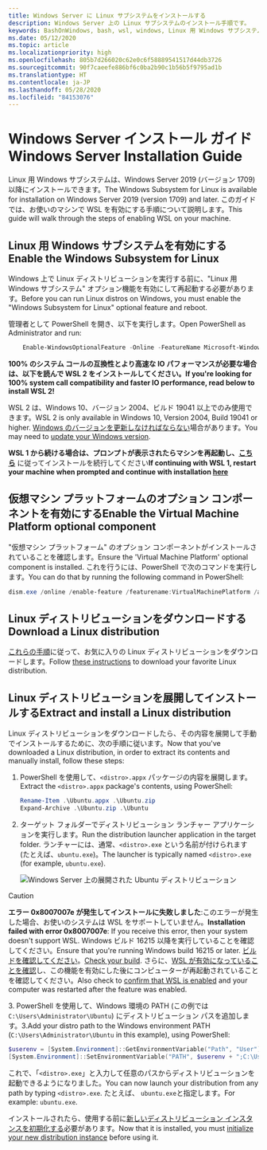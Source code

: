 ```yaml
---
title: Windows Server に Linux サブシステムをインストールする
description: Windows Server 上の Linux サブシステムのインストール手順です。
keywords: BashOnWindows, bash, wsl, windows, Linux 用 Windows サブシステム, windowssubsystem, ubuntu, windows server
ms.date: 05/12/2020
ms.topic: article
ms.localizationpriority: high
ms.openlocfilehash: 805b7d266020c62e0c6f58889541517d44db3726
ms.sourcegitcommit: 90f7caeefe886bf6c0ba2b90c1b56b5f9795ad1b
ms.translationtype: HT
ms.contentlocale: ja-JP
ms.lasthandoff: 05/28/2020
ms.locfileid: "84153076"
---
```

# <a name="windows-server-installation-guide"></a><span data-ttu-id="527bb-104">Windows Server インストール ガイド</span><span class="sxs-lookup"><span data-stu-id="527bb-104">Windows Server Installation Guide</span></span>

<span data-ttu-id="527bb-105">Linux 用 Windows サブシステムは、Windows Server 2019 (バージョン 1709) 以降にインストールできます。</span><span class="sxs-lookup"><span data-stu-id="527bb-105">The Windows Subsystem for Linux is available for installation on Windows Server 2019 (version 1709) and later.</span></span> <span data-ttu-id="527bb-106">このガイドでは、お使いのマシンで WSL を有効にする手順について説明します。</span><span class="sxs-lookup"><span data-stu-id="527bb-106">This guide will walk through the steps of enabling WSL on your machine.</span></span>

## <a name="enable-the-windows-subsystem-for-linux"></a><span data-ttu-id="527bb-107">Linux 用 Windows サブシステムを有効にする</span><span class="sxs-lookup"><span data-stu-id="527bb-107">Enable the Windows Subsystem for Linux</span></span>

<span data-ttu-id="527bb-108">Windows 上で Linux ディストリビューションを実行する前に、"Linux 用 Windows サブシステム" オプション機能を有効にして再起動する必要があります。</span><span class="sxs-lookup"><span data-stu-id="527bb-108">Before you can run Linux distros on Windows, you must enable the "Windows Subsystem for Linux" optional feature and reboot.</span></span>

<span data-ttu-id="527bb-109">管理者として PowerShell を開き、以下を実行します。</span><span class="sxs-lookup"><span data-stu-id="527bb-109">Open PowerShell as Administrator and run:</span></span>

```powershell
    Enable-WindowsOptionalFeature -Online -FeatureName Microsoft-Windows-Subsystem-Linux

```

<span data-ttu-id="527bb-110">**100% のシステム コールの互換性とより高速な IO パフォーマンスが必要な場合は、以下を読んで WSL 2 をインストールしてください。**</span><span class="sxs-lookup"><span data-stu-id="527bb-110">**If you're looking for 100% system call compatibility and faster IO performance, read below to install WSL 2!**</span></span>

<span data-ttu-id="527bb-111">WSL 2 は、Windows 10、バージョン 2004、ビルド 19041 以上でのみ使用できます。</span><span class="sxs-lookup"><span data-stu-id="527bb-111">WSL 2 is only available in Windows 10, Version 2004, Build 19041 or higher.</span></span> <span data-ttu-id="527bb-112">[Windows のバージョンを更新しなければならない](ms-settings:windowsupdate)場合があります。</span><span class="sxs-lookup"><span data-stu-id="527bb-112">You may need to [update your Windows version](ms-settings:windowsupdate).</span></span>

<span data-ttu-id="527bb-113">**WSL 1 から続ける場合は、プロンプトが表示されたらマシンを再起動し、[こちら](./install-on-server.md#download-a-linux-distribution)** に従ってインストールを続行してください</span><span class="sxs-lookup"><span data-stu-id="527bb-113">**If continuing with WSL 1, restart your machine when prompted and continue with installation [here](./install-on-server.md#download-a-linux-distribution)**</span></span>

## <a name="enable-the-virtual-machine-platform-optional-component"></a><span data-ttu-id="527bb-114">仮想マシン プラットフォームのオプション コンポーネントを有効にする</span><span class="sxs-lookup"><span data-stu-id="527bb-114">Enable the Virtual Machine Platform optional component</span></span>

<span data-ttu-id="527bb-115">"仮想マシン プラットフォーム" のオプション コンポーネントがインストールされていることを確認します。</span><span class="sxs-lookup"><span data-stu-id="527bb-115">Ensure the 'Virtual Machine Platform' optional component is installed.</span></span> <span data-ttu-id="527bb-116">これを行うには、PowerShell で次のコマンドを実行します。</span><span class="sxs-lookup"><span data-stu-id="527bb-116">You can do that by running the following command in PowerShell:</span></span>

```powershell
dism.exe /online /enable-feature /featurename:VirtualMachinePlatform /all /norestart
```

## <a name="download-a-linux-distribution"></a><span data-ttu-id="527bb-117">Linux ディストリビューションをダウンロードする</span><span class="sxs-lookup"><span data-stu-id="527bb-117">Download a Linux distribution</span></span>

<span data-ttu-id="527bb-118">[これらの手順](install-manual.md)に従って、お気に入りの Linux ディストリビューションをダウンロードします。</span><span class="sxs-lookup"><span data-stu-id="527bb-118">Follow [these instructions](install-manual.md) to download your favorite Linux distribution.</span></span>

## <a name="extract-and-install-a-linux-distribution"></a><span data-ttu-id="527bb-119">Linux ディストリビューションを展開してインストールする</span><span class="sxs-lookup"><span data-stu-id="527bb-119">Extract and install a Linux distribution</span></span>

<span data-ttu-id="527bb-120">Linux ディストリビューションをダウンロードしたら、その内容を展開して手動でインストールするために、次の手順に従います。</span><span class="sxs-lookup"><span data-stu-id="527bb-120">Now that you've downloaded a Linux distribution, in order to extract its contents and manually install, follow these steps:</span></span>

1. <span data-ttu-id="527bb-121">PowerShell を使用して、`<distro>.appx` パッケージの内容を展開します。</span><span class="sxs-lookup"><span data-stu-id="527bb-121">Extract the `<distro>.appx` package's contents, using PowerShell:</span></span>

    ```powershell
    Rename-Item .\Ubuntu.appx .\Ubuntu.zip
    Expand-Archive .\Ubuntu.zip .\Ubuntu
    ```

2. <span data-ttu-id="527bb-122">ターゲット フォルダーでディストリビューション ランチャー アプリケーションを実行します。</span><span class="sxs-lookup"><span data-stu-id="527bb-122">Run the distribution launcher application in the target folder.</span></span> <span data-ttu-id="527bb-123">ランチャーには、通常、`<distro>.exe` という名前が付けられます (たとえば、`ubuntu.exe`)。</span><span class="sxs-lookup"><span data-stu-id="527bb-123">The launcher is typically named `<distro>.exe` (for example, `ubuntu.exe`).</span></span>

    ![Windows Server 上の展開された Ubuntu ディストリビューション](media/server-appx-expand.png)

> [!CAUTION]
> <span data-ttu-id="527bb-125">**エラー 0x8007007e が発生してインストールに失敗しました**:このエラーが発生した場合、お使いのシステムは WSL をサポートしていません。</span><span class="sxs-lookup"><span data-stu-id="527bb-125">**Installation failed with error 0x8007007e**: If you receive this error, then your system doesn't support WSL.</span></span> <span data-ttu-id="527bb-126">Windows ビルド 16215 以降を実行していることを確認してください。</span><span class="sxs-lookup"><span data-stu-id="527bb-126">Ensure that you're running Windows build 16215 or later.</span></span> <span data-ttu-id="527bb-127">[ビルドを確認してください](troubleshooting.md#check-your-build-number)。</span><span class="sxs-lookup"><span data-stu-id="527bb-127">[Check your build](troubleshooting.md#check-your-build-number).</span></span> <span data-ttu-id="527bb-128">さらに、[WSL が有効になっていることを確認](troubleshooting.md#confirm-wsl-is-enabled)し、この機能を有効にした後にコンピューターが再起動されていることを確認してください。</span><span class="sxs-lookup"><span data-stu-id="527bb-128">Also check to [confirm that WSL is enabled](troubleshooting.md#confirm-wsl-is-enabled) and your computer was restarted after the feature was enabled.</span></span>  

<span data-ttu-id="527bb-129">3. PowerShell を使用して、Windows 環境の PATH (この例では `C:\Users\Administrator\Ubuntu`) にディストリビューション パスを追加します。</span><span class="sxs-lookup"><span data-stu-id="527bb-129">3.Add your distro path to the Windows environment PATH (`C:\Users\Administrator\Ubuntu` in this example), using PowerShell:</span></span>

```powershell
$userenv = [System.Environment]::GetEnvironmentVariable("Path", "User")
[System.Environment]::SetEnvironmentVariable("PATH", $userenv + ";C:\Users\Administrator\Ubuntu", "User")
```

<span data-ttu-id="527bb-130">これで、「`<distro>.exe`」と入力して任意のパスからディストリビューションを起動できるようになりました。</span><span class="sxs-lookup"><span data-stu-id="527bb-130">You can now launch your distribution from any path by typing `<distro>.exe`.</span></span> <span data-ttu-id="527bb-131">たとえば、 `ubuntu.exe`と指定します。</span><span class="sxs-lookup"><span data-stu-id="527bb-131">For example: `ubuntu.exe`.</span></span>

<span data-ttu-id="527bb-132">インストールされたら、使用する前に[新しいディストリビューション インスタンスを初期化する](initialize-distro.md)必要があります。</span><span class="sxs-lookup"><span data-stu-id="527bb-132">Now that it is installed, you must [initialize your new distribution instance](initialize-distro.md) before using it.</span></span>
